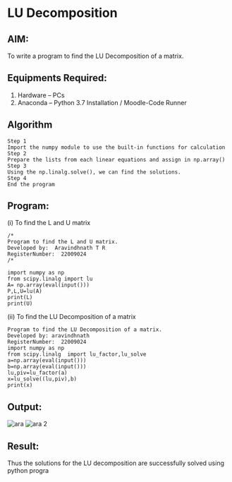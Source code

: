 # LU Decomposition 

## AIM:
To write a program to find the LU Decomposition of a matrix.

## Equipments Required:
1. Hardware – PCs
2. Anaconda – Python 3.7 Installation / Moodle-Code Runner

## Algorithm
```
Step 1
Import the numpy module to use the built-in functions for calculation
Step 2
Prepare the lists from each linear equations and assign in np.array()
Step 3
Using the np.linalg.solve(), we can find the solutions.
Step 4
End the program
```
## Program:
(i) To find the L and U matrix
```
/*
Program to find the L and U matrix.
Developed by:  Aravindhnath T R
RegisterNumber:  22009024
/*

import numpy as np
from scipy.linalg import lu
A= np.array(eval(input()))
P,L,U=lu(A)
print(L)
print(U)
```
(ii) To find the LU Decomposition of a matrix
```
Program to find the LU Decomposition of a matrix.
Developed by: aravindhnath
RegisterNumber:  22009024
import numpy as np
from scipy.linalg  import lu_factor,lu_solve
a=np.array(eval(input()))
b=np.array(eval(input()))
lu,piv=lu_factor(a)
x=lu_solve((lu,piv),b)
print(x)
```
## Output:
![ara](https://user-images.githubusercontent.com/118790841/212035520-ea82f43e-8772-495a-a9d8-dfe456a07cec.png)
![ara 2](https://user-images.githubusercontent.com/118790841/212035530-b0957d60-80dc-4139-9dc6-72fed14a8704.png)

## Result:
Thus the solutions for the LU decomposition are successfully solved using python progra

